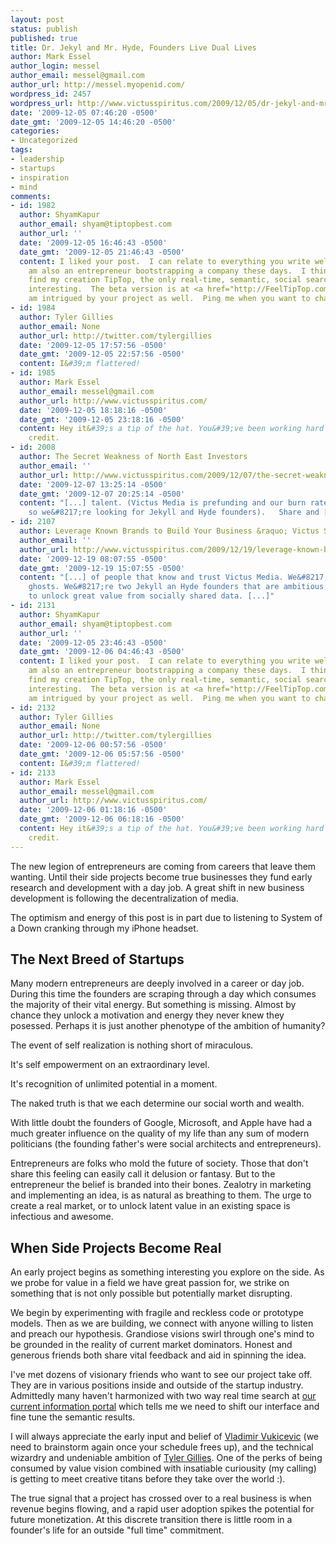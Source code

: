 ```yaml
---
layout: post
status: publish
published: true
title: Dr. Jekyl and Mr. Hyde, Founders Live Dual Lives
author: Mark Essel
author_login: messel
author_email: messel@gmail.com
author_url: http://messel.myopenid.com/
wordpress_id: 2457
wordpress_url: http://www.victusspiritus.com/2009/12/05/dr-jekyl-and-mr-hyde-founders-live-two-lives/
date: '2009-12-05 07:46:20 -0500'
date_gmt: '2009-12-05 14:46:20 -0500'
categories:
- Uncategorized
tags:
- leadership
- startups
- inspiration
- mind
comments:
- id: 1982
  author: ShyamKapur
  author_email: shyam@tiptopbest.com
  author_url: ''
  date: '2009-12-05 16:46:43 -0500'
  date_gmt: '2009-12-05 21:46:43 -0500'
  content: I liked your post.  I can relate to everything you write well because I
    am also an entrepreneur bootstrapping a company these days.  I think you will
    find my creation TipTop, the only real-time, semantic, social search engine pretty
    interesting.  The beta version is at <a href="http://FeelTipTop.com" rel="nofollow">http://FeelTipTop.com</a>  I
    am intrigued by your project as well.  Ping me when you want to chat.
- id: 1984
  author: Tyler Gillies
  author_email: None
  author_url: http://twitter.com/tylergillies
  date: '2009-12-05 17:57:56 -0500'
  date_gmt: '2009-12-05 22:57:56 -0500'
  content: I&#39;m flattered!
- id: 1985
  author: Mark Essel
  author_email: messel@gmail.com
  author_url: http://www.victusspiritus.com/
  date: '2009-12-05 18:18:16 -0500'
  date_gmt: '2009-12-05 23:18:16 -0500'
  content: Hey it&#39;s a tip of the hat. You&#39;ve been working hard and deserve
    credit.
- id: 2008
  author: The Secret Weakness of North East Investors
  author_email: ''
  author_url: http://www.victusspiritus.com/2009/12/07/the-secret-weakness-of-north-east-investors/
  date: '2009-12-07 13:25:14 -0500'
  date_gmt: '2009-12-07 20:25:14 -0500'
  content: "[...] talent. (Victus Media is prefunding and our burn rate is very low,
    so we&#8217;re looking for Jekyll and Hyde founders).   Share and [...]"
- id: 2107
  author: Leverage Known Brands to Build Your Business &raquo; Victus Spiritus
  author_email: ''
  author_url: http://www.victusspiritus.com/2009/12/19/leverage-known-brands-to-build-your-business/
  date: '2009-12-19 08:07:55 -0500'
  date_gmt: '2009-12-19 15:07:55 -0500'
  content: "[...] of people that know and trust Victus Media. We&#8217;re tiny. We&#8217;re
    ghosts. We&#8217;re two Jekyll an Hyde founders that are ambitious, and driven
    to unlock great value from socially shared data. [...]"
- id: 2131
  author: ShyamKapur
  author_email: shyam@tiptopbest.com
  author_url: ''
  date: '2009-12-05 23:46:43 -0500'
  date_gmt: '2009-12-06 04:46:43 -0500'
  content: I liked your post.  I can relate to everything you write well because I
    am also an entrepreneur bootstrapping a company these days.  I think you will
    find my creation TipTop, the only real-time, semantic, social search engine pretty
    interesting.  The beta version is at <a href="http://FeelTipTop.com" rel="nofollow">http://FeelTipTop.com</a>  I
    am intrigued by your project as well.  Ping me when you want to chat.
- id: 2132
  author: Tyler Gillies
  author_email: None
  author_url: http://twitter.com/tylergillies
  date: '2009-12-06 00:57:56 -0500'
  date_gmt: '2009-12-06 05:57:56 -0500'
  content: I&#39;m flattered!
- id: 2133
  author: Mark Essel
  author_email: messel@gmail.com
  author_url: http://www.victusspiritus.com/
  date: '2009-12-06 01:18:16 -0500'
  date_gmt: '2009-12-06 06:18:16 -0500'
  content: Hey it&#39;s a tip of the hat. You&#39;ve been working hard and deserve
    credit.
---
```

<p>The new legion of entrepreneurs are coming from careers that leave them wanting. Until their side projects become true businesses they fund early research and development with a day job. A great shift in new business development is following the decentralization of media.</p>
<p>The optimism and energy of this post is  in part due to listening to System of a Down cranking through my iPhone headset.</p>
<h2>The Next Breed of Startups</h2>
<p>Many modern entrepreneurs are deeply involved in a career or day job. During this time the founders are scraping through a day which consumes the majority of their vital energy. But something is missing. Almost by chance they unlock a motivation and energy they never knew they posessed. Perhaps it is just another phenotype of the ambition of humanity?</p>
<p>The event of self realization is nothing short of miraculous.</p>
<p>It's self empowerment on an extraordinary level.</p>
<p>It's recognition of unlimited potential in a moment.</p>
<p>The naked truth is that we each determine our social worth and wealth.</p>
<p>With little doubt the founders of Google, Microsoft, and Apple have had a much greater influence on the quality of my life than any sum of modern politicians (the founding father's were social architects and entrepreneurs).</p>
<p>Entrepreneurs are folks who mold the future of society. Those that don't share this feeling can easily call it delusion or fantasy. But to the entrepreneur the belief is branded into their bones. Zealotry in marketing and implementing an idea, is as natural as breathing to them. The urge to create a real market, or to unlock latent value in an existing space is infectious and awesome.</p>
<h2>When Side Projects Become Real</h2>
<p>An early project begins as something interesting you explore on the side. As we probe for value in a field we have great passion for, we strike on something that is not only possible but potentially market disrupting.</p>
<p>We begin by experimenting with fragile and reckless code or prototype models. Then as we are building, we connect with anyone willing to listen and preach our hypothesis. Grandiose visions swirl through one's mind to be grounded in the reality of current market dominators. Honest and generous friends both share vital feedback and aid in spinning the idea.</p>
<p>I've met dozens of visionary friends who want to see our project take off. They are in various positions inside and outside of the startup industry. Admittedly many haven't harmonized with two way real time search at <a href="http://imagebrowser.heroku.com">our current information portal</a> which tells me we need to shift our interface and fine tune the semantic results.</p>
<p>I will always appreciate the early input and belief of <a href="http://vukicevic.blogspot.com/">Vladimir Vukicevic</a> (we need to brainstorm again once your schedule frees up), and the technical wizardry and undeniable ambition of <a href="http://twitter.com/tylergillies">Tyler Gillies</a>. One of the perks of being consumed by value vision combined with insatiable curiousity (my calling) is getting to meet creative titans before they take over the world :).</p>
<p>The true signal that a project has crossed over to a real business is when revenue begins flowing, and a rapid user adoption spikes the potential for future monetization. At this discrete transition there is little room in a founder's life for an outside "full time" commitment.</p>
